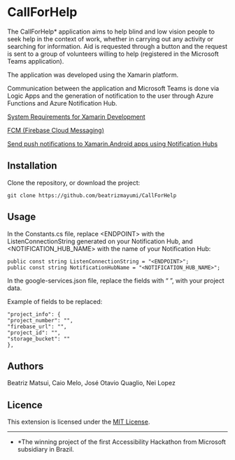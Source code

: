 # CallForHelp

The CallForHelp* application aims to help blind and low vision people to seek help in the context of work, whether in carrying out any activity or searching for information. Aid is requested through a button and the request is sent to a group of volunteers willing to help (registered in the Microsoft Teams application).

The application was developed using the Xamarin platform.

Communication between the application and Microsoft Teams is done via Logic Apps and the generation of notification to the user through Azure Functions and Azure Notification Hub.

[System Requirements for Xamarin Development](https://docs.microsoft.com/en-us/xamarin/cross-platform/get-started/requirements)

[FCM (Firebase Cloud Messaging)](https://docs.microsoft.com/en-us/xamarin/android/data-cloud/google-messaging/firebase-cloud-messaging)

[Send push notifications to Xamarin.Android apps using Notification Hubs](https://docs.microsoft.com/en-us/azure/notification-hubs/xamarin-notification-hubs-push-notifications-android-gcm#create-a-firebase-project-and-enable-firebase-cloud-messaging)

## Installation

Clone the repository, or download the project:
```
git clone https://github.com/beatrizmayumi/CallForHelp
```

## Usage
In the Constants.cs file, replace \<ENDPOINT> with the ListenConnectionString generated on your Notification Hub, and \<NOTIFICATION_HUB_NAME> with the name of your Notification Hub:

```
public const string ListenConnectionString = "<ENDPOINT>";
public const string NotificationHubName = "<NOTIFICATION_HUB_NAME>";
```

In the google-services.json file, replace the fields with “ ”, with your project data.

Example of fields to be replaced:

```
"project_info": {
"project_number": "",
"firebase_url": "",
"project_id": "",
"storage_bucket": ""
},
```

## Authors
Beatriz Matsui, Caio Melo, José Otavio Quaglio, Nei Lopez

## Licence

This extension is licensed under the [MIT License](https://github.com/beatrizmayumi/CallForHelp/blob/master/LICENSE). 

--------------------------------
* *The winning project of the first Accessibility Hackathon from Microsoft subsidiary in Brazil.

